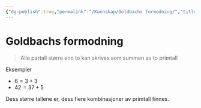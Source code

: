 ```yaml
---
{"dg-publish":true,"permalink":"/Kunnskap/Goldbachs formodning/","title":"Goldbachs formodning","tags":["matematikk","tall"]}
---
```



# Goldbachs formodning
>Alle partall større enn to kan skrives som summen av to primtall

Eksempler
- $6=3+3$
- $42=37+5$

Dess større tallene er, dess flere kombinasjoner av primtall finnes.
